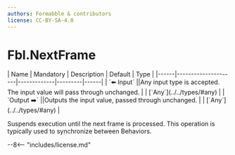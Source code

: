 ```yaml
---
authors: Formabble & contributors
license: CC-BY-SA-4.0
---
```



# Fbl.NextFrame

<div class="sh-parameters" markdown="1">
| Name | Mandatory | Description | Default | Type |
|------|---------------------|-------------|---------|------|
| `⬅️ Input` ||Any input type is accepted. The input value will pass through unchanged. | | [`Any`](../../types/#any) |
| `Output ➡️` ||Outputs the input value, passed through unchanged. | | [`Any`](../../types/#any) |

</div>

Suspends execution until the next frame is processed. This operation is typically used to synchronize between Behaviors.

--8<-- "includes/license.md"

